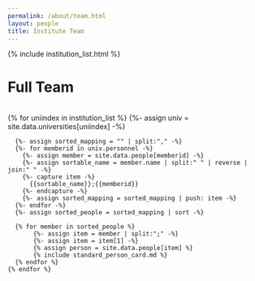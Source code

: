 ```yaml
---
permalink: /about/team.html
layout: people
title: Institute Team
---
```


{% include institution_list.html %}


<h1>Full Team</h1><br>

<div class="container-fluid">
  <div class="row">
    {% for uniindex in institution_list %}
      {%- assign univ = site.data.universities[uniindex] -%}

      {%- assign sorted_mapping = "" | split:"," -%}
      {%- for memberid in univ.personnel -%}
        {%- assign member = site.data.people[memberid] -%}
        {%- assign sortable_name = member.name | split:" " | reverse | join:" " -%}
        {%- capture item -%}
          {{sortable_name}};{{memberid}}
        {%- endcapture -%}
        {%- assign sorted_mapping = sorted_mapping | push: item -%}
      {%- endfor -%}
      {%- assign sorted_people = sorted_mapping | sort -%}

      {% for member in sorted_people %}
           {%- assign item = member | split:";" -%}
           {%- assign item = item[1] -%}
           {% assign person = site.data.people[item] %}
           {% include standard_person_card.md %}
      {% endfor %}
    {% endfor %}
  </div>
</div>

